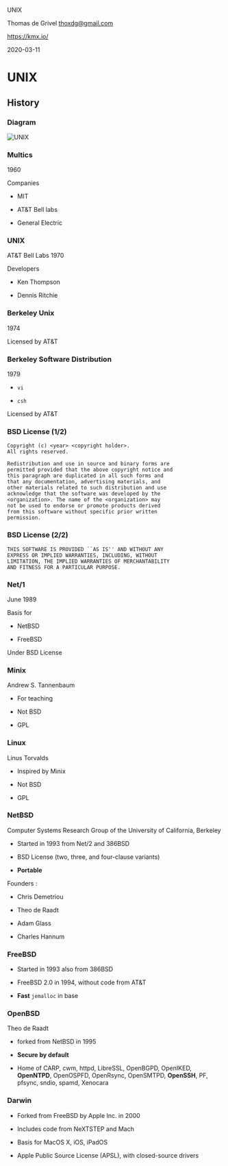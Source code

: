 UNIX

Thomas de Grivel <thoxdg@gmail.com>

https://kmx.io/

2020-03-11

# UNIX

## History

### Diagram

![UNIX](unix-history.png)

### Multics

1960  

Companies

  - MIT
  
  - AT\&T Bell labs
  
  - General Electric

### UNIX

AT\&T Bell Labs 1970  

Developers

  - Ken Thompson
  
  - Dennis Ritchie

### Berkeley Unix

1974  

Licensed by AT\&T

### Berkeley Software Distribution

1979  

  - `vi`
  
  - `csh`

Licensed by AT\&T

### BSD License (1/2)

    Copyright (c) <year> <copyright holder>.
    All rights reserved.
    
    Redistribution and use in source and binary forms are
    permitted provided that the above copyright notice and
    this paragraph are duplicated in all such forms and
    that any documentation, advertising materials, and
    other materials related to such distribution and use
    acknowledge that the software was developed by the
    <organization>. The name of the <organization> may
    not be used to endorse or promote products derived
    from this software without specific prior written
    permission.

### BSD License (2/2)

    THIS SOFTWARE IS PROVIDED ``AS IS'' AND WITHOUT ANY
    EXPRESS OR IMPLIED WARRANTIES, INCLUDING, WITHOUT
    LIMITATION, THE IMPLIED WARRANTIES OF MERCHANTABILITY
    AND FITNESS FOR A PARTICULAR PURPOSE.

### Net/1

June 1989  

Basis for

  - NetBSD
  
  - FreeBSD

Under BSD License

### Minix

Andrew S. Tannenbaum

  - For teaching

  - Not BSD

  - GPL

### Linux

Linus Torvalds

  - Inspired by Minix

  - Not BSD

  - GPL

### NetBSD

Computer Systems Research Group of the University of California,
Berkeley

  - Started in 1993 from Net/2 and 386BSD

  - BSD License (two, three, and four-clause variants)

  - **Portable**

Founders :

  - Chris Demetriou

  - Theo de Raadt

  - Adam Glass

  - Charles Hannum

### FreeBSD

  - Started in 1993 also from 386BSD

  - FreeBSD 2.0 in 1994, without code from AT\&T

  - **Fast** `jemalloc` in base

### OpenBSD

Theo de Raadt

  - forked from NetBSD in 1995

  - **Secure by default**</span>

  - Home of CARP, cwm, httpd, LibreSSL, OpenBGPD, OpenIKED,
    **OpenNTPD**, OpenOSPFD, OpenRsync, OpenSMTPD,
    **OpenSSH**, PF, pfsync, sndio, spamd, Xenocara

### Darwin

  - Forked from FreeBSD by Apple Inc. in 2000

  - Includes code from NeXTSTEP and Mach

  - Basis for MacOS X, iOS, iPadOS

  - Apple Public Source License (APSL), with closed-source drivers
